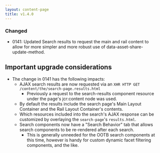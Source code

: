 ```yaml
---
layout: content-page
title: v1.4.0
---
```


### Changed

- 0141: Updated Search results to request the main and rail content to allow for more simpler and more robust use of data-asset-share-update-method.

## Important upgrade considerations

* The change in 0141 has the following impacts:
  * AJAX search results are now requested via an `XHR HTTP GET /content/the/search-page.results.html`
    * Previously a request to the search-results component resource under the page's jcr:content node was used.
  * By default the results include the search page's Main Layout Container and the Rail Layout Container's contents. 
  * Which resources included into the search's AJAX response can be customized by overlaying the `search-page`'s `results.html`.
  * Search components now have a "Search Behavior" tab that allows search components to be re-rendered after each search.
     * This is generally unneeded for the OOTB search components at this time, however is handy for custom dynamic facet filtering components, and the like.
         